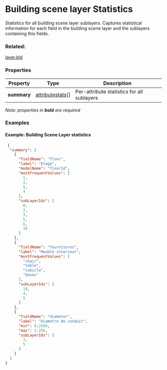 # Building scene layer Statistics

Statistics for all building scene layer sublayers. Captures statistical information for each field in the building scene layer and the sublayers containing this fields.

### Related:

[layer.bld](layer.bld.md)
### Properties

| Property | Type | Description |
| --- | --- | --- |
| **summary** | [attributestats](attributestats.bld.md)[] | Per-attribute statistics for all sublayers  |

*Note: properties in **bold** are required*

### Examples 

#### Example: Building Scene Layer statistics 

```json
 {
  "summary": [
    {
      "fieldName": "floor",
      "label": "Etage",
      "modelName": "floorId",
      "mostFrequentValues": [
        1,
        2,
        5,
        4
      ],
      "subLayerIds": [
        0,
        2,
        3,
        5,
        6,
        10
      ]
    },
    {
      "fieldName": "fournitures",
      "label": "Meuble interieur",
      "mostFrequentValues": [
        "chair",
        "table",
        "cubicle",
        "boxes"
      ],
      "subLayerIds": [
        10,
        4,
        5
      ]
    },
    {
      "fieldName": "diameter",
      "label": "Diametre de conduit",
      "min": 0.2566,
      "max": 2.256,
      "subLayerIds": [
        3,
        5
      ]
    }
  ]
} 
```

